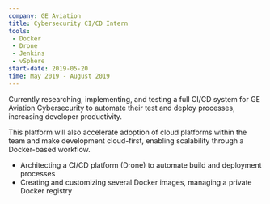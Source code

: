 ```yaml
---
company: GE Aviation
title: Cybersecurity CI/CD Intern
tools:
 - Docker
 - Drone
 - Jenkins
 - vSphere
start-date: 2019-05-20
time: May 2019 - August 2019
---
```


Currently researching, implementing, and testing a full CI/CD system for GE Aviation Cybersecurity
to automate their test and deploy processes, increasing developer productivity.

This platform will also accelerate adoption of cloud platforms within the team and make
development cloud-first, enabling scalability through a Docker-based workflow.

- Architecting a CI/CD platform (Drone) to automate build and deployment processes
- Creating and customizing several Docker images, managing a private Docker registry
